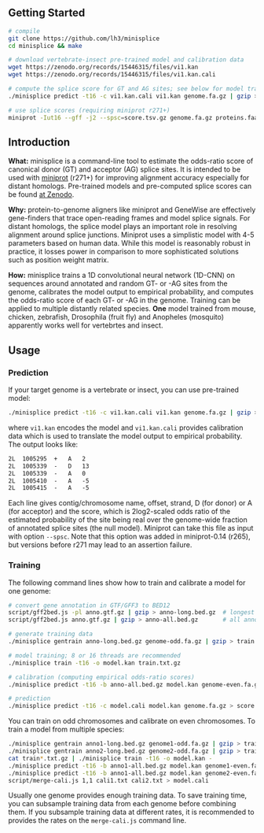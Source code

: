 ## Getting Started
```sh
# compile
git clone https://github.com/lh3/minisplice
cd minisplice && make

# download vertebrate-insect pre-trained model and calibration data
wget https://zenodo.org/records/15446315/files/vi1.kan
wget https://zenodo.org/records/15446315/files/vi1.kan.cali

# compute the splice score for GT and AG sites; see below for model training
./minisplice predict -t16 -c vi1.kan.cali vi1.kan genome.fa.gz | gzip > score.tsv.gz

# use splice scores (requiring miniprot r271+)
miniprot -Iut16 --gff -j2 --spsc=score.tsv.gz genome.fa.gz proteins.faa > align.gff
```

## Introduction

**What:** minisplice is a command-line tool to estimate the odds-ratio score of
canonical donor (GT) and acceptor (AG) splice sites. It is intended to be used
with [miniprot][mp] (r271+) for improving alignment accuracy especially for
distant homologs. Pre-trained models and pre-computed splice scores can be found
[at Zenodo][zn].

**Why:** protein-to-genome aligners like miniprot and GeneWise are effectively
gene-finders that trace open-reading frames and model splice signals. For
distant homologs, the splice model plays an important role in resolving
alignment around splice junctions. Miniprot uses a simplistic model with 4-5
parameters based on human data. While this model is reasonably robust in
practice, it losses power in comparison to more sophisticated solutions such as
position weight matrix.

**How:** minisplice trains a 1D convolutional neural network (1D-CNN) on
sequences around annotated and random GT- or -AG sites from the genome,
calibrates the model output to empirical probability, and computes the
odds-ratio score of each GT- or -AG in the genome. Training can be applied to
multiple distantly related species. **One** model trained from mouse,
chicken, zebrafish, Drosophila (fruit fly) and Anopheles (mosquito) apparently
works well for vertebrtes and insect.

## Usage

### Prediction

If your target genome is a vertebrate or insect, you can use pre-trained model:
```sh
./minisplice predict -t16 -c vi1.kan.cali vi1.kan genome.fa.gz | gzip > score.tsv.gz
```
where `vi1.kan` encodes the model and `vi1.kan.cali` provides calibration data
which is used to translate the model output to empirical probability. The
output looks like:
```txt
2L  1005295  +   A   2
2L  1005339  -   D   13
2L  1005339  -   A   0
2L  1005410  -   A   -5
2L  1005415  -   A   -5
```
Each line gives contig/chromosome name, offset, strand, D (for donor) or
A (for acceptor) and the score, which is 2log2-scaled odds ratio of the
estimated probability of the site being real over the genome-wide fraction of
annotated splice sites (the null model). Miniprot can take this file as input
with option `--spsc`. Note that this option was added in miniprot-0.14 (r265),
but versions before r271 may lead to an assertion failure.

### Training

The following command lines show how to train and calibrate a model for one genome:
```sh
# convert gene annotation in GTF/GFF3 to BED12
script/gff2bed.js -pl anno.gtf.gz | gzip > anno-long.bed.gz  # longest protein-coding only
script/gff2bed.js anno.gtf.gz | gzip > anno-all.bed.gz       # all annotation

# generate training data
./minisplice gentrain anno-long.bed.gz genome-odd.fa.gz | gzip > train.txt.gz

# model training; 8 or 16 threads are recommended
./minisplice train -t16 -o model.kan train.txt.gz

# calibration (computing empirical odds-ratio scores)
./minisplice predict -t16 -b anno-all.bed.gz model.kan genome-even.fa.gz > model.cali

# prediction
./minisplice predict -t16 -c model.cali model.kan genome.fa.gz > score.tsv
```
You can train on odd chromosomes and calibrate on even chromosomes. To train a
model from multiple species:
```sh
./minisplice gentrain anno1-long.bed.gz genome1-odd.fa.gz | gzip > train1.txt.gz
./minisplice gentrain anno2-long.bed.gz genome2-odd.fa.gz | gzip > train2.txt.gz
cat train*.txt.gz | ./minisplice train -t16 -o model.kan -
./minisplice predict -t16 -b anno1-all.bed.gz model.kan genome1-even.fa.gz > cali1.txt
./minisplice predict -t16 -b anno1-all.bed.gz model.kan genome2-even.fa.gz > cali2.txt
script/merge-cali.js 1,1 cali1.txt cali2.txt > model.cali
```
Usually one genome provides enough training data. To save training time, you
can subsample training data from each genome before combining them. If you
subsample training data at different rates, it is recommended to provides the
rates on the `merge-cali.js` command line.

[mp]: https://github.com/lh3/miniprot
[mm]: https://github.com/lh3/minimap2
[zn]: https://zenodo.org/records/15446314
